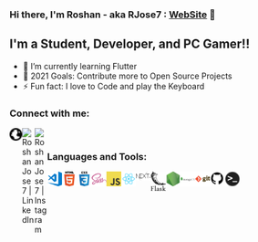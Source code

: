 ### Hi there, I'm Roshan - aka RJose7 : [WebSite][website] 👋

## I'm a Student, Developer, and PC Gamer!!

- 🌱 I’m currently learning Flutter
- 🥅 2021 Goals: Contribute more to Open Source Projects
- ⚡ Fun fact: I love to Code and play the Keyboard

### Connect with me:

[<img align="left" alt="roshanjose.codes" width="22px" src="https://raw.githubusercontent.com/iconic/open-iconic/master/svg/globe.svg" />][website]
[<img align="left" alt="RoshanJose7 | LinkedIn" width="22px" src="https://cdn.jsdelivr.net/npm/simple-icons@v3/icons/linkedin.svg" />][linkedin]
[<img align="left" alt="RoshanJose7 | Instagram" width="22px" src="https://cdn.jsdelivr.net/npm/simple-icons@v3/icons/instagram.svg" />][instagram]

<br />

### Languages and Tools:

<img align="left" alt="Visual Studio Code" width="26px" src="./assets/visual-studio-code.png" />
<img align="left" alt="HTML5" width="26px" src="./assets/html.png" />
<img align="left" alt="CSS3" width="26px" src="./assets/css.png" />
<img align="left" alt="Sass" width="26px" src="./assets/sass.png" />
<img align="left" alt="JavaScript" width="26px" src="./assets/javascript.png" />
<img align="left" alt="React" width="26px" src="./assets/react.png" />
<img align="left" alt="Next" width="26px" src="./assets/next-js.png" />
<img align="left" alt="Flask" width="26px" src="./assets/flask.jpg" />
<img align="left" alt="Node.js" width="26px" src="./assets/nodejs.png" />
<img align="left" alt="MongoDB" width="26px" src="./assets/mongodb.png" />
<img align="left" alt="Git" width="26px" src="./assets/git.png" />
<img align="left" alt="GitHub" width="26px" src="./assets/github.jpg" />
<img align="left" alt="Terminal" width="26px" src="./assets/terminal.png" />

<br/>

[website]: https://josecodes.netlify.app/
[instagram]: https://www.instagram.com/rj7_plays/
[linkedin]: https://www.linkedin.com/in/roshanjose7/
[Buy Me Coffee]: https://www.buymeacoffee.com/roshanjose7/
